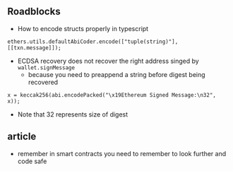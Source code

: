 ## Roadblocks
- How to encode structs properly in typescript
```
ethers.utils.defaultAbiCoder.encode(["tuple(string)"],  [[txn.message]]);
```
- ECDSA recovery does not recover the right address singed by `wallet.signMessage`
  - because you need to preappend a string before digest being recovered
```
x = keccak256(abi.encodePacked("\x19Ethereum Signed Message:\n32", x));
```
  - Note that 32 represents size of digest

## article
- remember in smart contracts you need to remember to look further and code safe